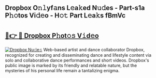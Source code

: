 ## Dropbox O𝚗𝚕yf𝚊ns L𝚎a𝚔ed N𝚞𝚍es - Part-s1a P𝚑𝚘tos Vi𝚍𝚎o - H𝚘𝚝 Part L𝚎a𝚔s fBmVc

# <h2><a href="http://kfctec1.oniu.top/?m=Dropbox">🔗👉 🔴 Dropbox P𝚑ot𝚘𝚜 V𝚒d𝚎o</a></h2>

[![Dropbox Nu𝚍e𝚜](https://i.imgur.com/0qMVB7G.gif)](http://kfctec1.oniu.top/?m=Dropbox)
Web-based artist and dance collaborator Dropbox, recognized for creating and disseminating dance and lifestyle content via solo and collaborative dance performances and short videos. Dropbox's public image is marked by its friendly and relatable nature, but the mysteries of his personal life remain a tantalizing enigma.  
